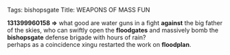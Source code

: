 Tags: bishopsgate
Title: WEAPONS OF MASS FUN
  
**131399960158 =>** what good are water guns in a fight **against** the big father of the skies, who can swiftly open the **floodgates** and massively bomb the **bishopsgate** defense brigade with hours of rain?  
perhaps as a coincidence xingu restarted the work on **floodplan**.